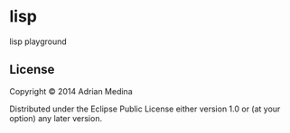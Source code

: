 # lisp
lisp playground

## License

Copyright © 2014 Adrian Medina

Distributed under the Eclipse Public License either version 1.0 or (at
your option) any later version.